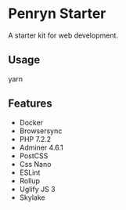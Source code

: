 # Penryn Starter

A starter kit for web development.

## Usage

yarn

## Features

- Docker
- Browsersync
- PHP 7.2.2
- Adminer 4.6.1
- PostCSS
- Css Nano
- ESLint
- Rollup
- Uglify JS 3
- Skylake
